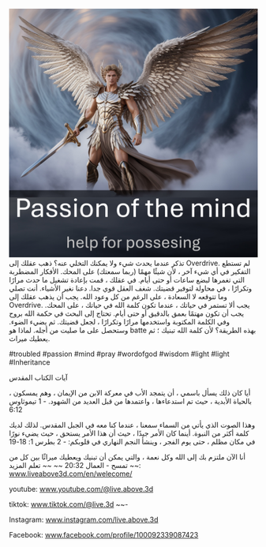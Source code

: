 ![Video cover image](../cover.jpeg)
تذكر عندما يحدث شيء ولا يمكنك التخلي عنه؟
ذهب عقلك إلى Overdrive.
لم تستطع التفكير في أي شيء آخر ، لأن شيئًا مهمًا (ربما سمعتك) على المحك.
الأفكار المضطربة التي تغمرها لبضع ساعات أو حتى أيام.
في عقلك ، قمت بإعادة تشغيل ما حدث مرارًا وتكرارًا ، في محاولة لتوفير قضيتك.
شغف العقل قوي جدا.
دعنا نغير الأشياء.
أنت تصلي وما تتوقعه لا السعادة ، على الرغم من كل وعود الله.
يجب أن يذهب عقلك إلى Overdrive.
يجب ألا تستمر في حياتك ، عندما تكون كلمة الله في حياتك ، على المحك.
يجب أن تكون مهتمًا بعمق بالدقيق أو حتى أيام.
تحتاج إلى البحث في حكمة الله بروح وفي الكلمة المكتوبة واستخدمها مرارًا وتكرارًا ، لجعل قضيتك.
ثم يضيء الضوء.
وستحصل على ما صليت من أجله.
لماذا هو batte بهذه الطريقة؟
لأن كلمة الله تبنيك ؛ ثم يعطيك ميراث.

#troubled #passion #mind #pray #wordofgod #wisdom #light #light #Inheritance

آيات الكتاب المقدس

، أيا كان ذلك يسأل باسمي ، أن يتمجد الأب في معركة الابن من الإيمان ، وهم يمسكون بالحياة الأبدية ، حيث تم استدعاءها ، واعتمدها من قبل العديد من الشهود. - 1 تيموثاوس 6:12

وهذا الصوت الذي يأتي من السماء سمعنا ، عندما كنا معه في الجبل المقدس. لذلك لديك كلمة أكثر من النبوة. أينما كان الأمر جيدًا ، حيث أن هذا الأمر يستحق ، حيث يضيء نورًا في مكان مظلم ، حتى يوم الفجر ، وينشأ النجم النهاري في قلوبكم: - 2 بطرس 1: 18-19

أنا الآن ملتزم بك إلى الله وكل نعمة ، والتي يمكن أن تبنيك ويعطيك ميراثًا بين كل من تمسح - العمال 20:32 ~~ ~~ تعلم المزيد ~~: www.liveabove3d.com/en/welecome/

youtube: www.youtube.com/@live.above.3d


tiktok: www.tiktok.com/@live.3d ~~-

Instagram: www.instagram.com/live.above.3d

Facebook: www.facebook.com/profile/100092339087423





